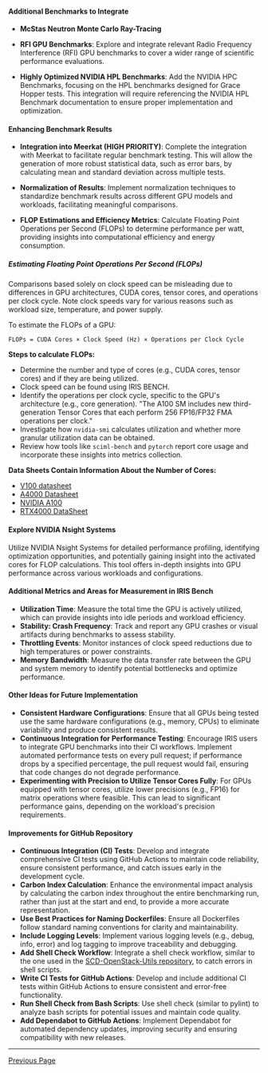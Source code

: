 #### Additional Benchmarks to Integrate

- **McStas Neutron Monte Carlo Ray-Tracing**

- **RFI GPU Benchmarks**: Explore and integrate relevant Radio Frequency Interference (RFI) GPU benchmarks to cover a wider range of scientific performance evaluations.

- **Highly Optimized NVIDIA HPL Benchmarks**: Add the NVIDIA HPC Benchmarks, focusing on the HPL benchmarks designed for Grace Hopper tests. This integration will require referencing the NVIDIA HPL Benchmark documentation to ensure proper implementation and optimization.

#### Enhancing Benchmark Results

- **Integration into Meerkat (HIGH PRIORITY)**: Complete the integration with Meerkat to facilitate regular benchmark testing. This will allow the generation of more robust statistical data, such as error bars, by calculating mean and standard deviation across multiple tests.

- **Normalization of Results**: Implement normalization techniques to standardize benchmark results across different GPU models and workloads, facilitating meaningful comparisons.

- **FLOP Estimations and Efficiency Metrics**: Calculate Floating Point Operations per Second (FLOPs) to determine performance per watt, providing insights into computational efficiency and energy consumption.

##### Estimating Floating Point Operations Per Second (FLOPs)

Comparisons based solely on clock speed can be misleading due to differences in GPU architectures, CUDA cores, tensor cores, and operations per clock cycle. Note clock speeds vary for various reasons such as workload size, temperature, and power supply.

To estimate the FLOPs of a GPU:

```
FLOPs = CUDA Cores × Clock Speed (Hz) × Operations per Clock Cycle
```

**Steps to calculate FLOPs:**

- Determine the number and type of cores (e.g., CUDA cores, tensor cores) and if they are being utilized.
- Clock speed can be found using IRIS BENCH.
- Identify the operations per clock cycle, specific to the GPU's architecture (e.g., core generation). "The A100 SM includes new third-generation Tensor Cores that each perform 256 FP16/FP32 FMA operations per clock."
- Investigate how `nvidia-smi` calculates utilization and whether more granular utilization data can be obtained.
- Review how tools like `sciml-bench` and `pytorch` report core usage and incorporate these insights into metrics collection.

**Data Sheets Contain Information About the Number of Cores:**

- [V100 datasheet](#)
- [A4000 Datasheet](#)
- [NVIDIA A100](#)
- [RTX4000 DataSheet](#)

#### Explore NVIDIA Nsight Systems

Utilize NVIDIA Nsight Systems for detailed performance profiling, identifying optimization opportunities, and potentially gaining insight into the activated cores for FLOP calculations. This tool offers in-depth insights into GPU performance across various workloads and configurations.

#### Additional Metrics and Areas for Measurement in IRIS Bench

- **Utilization Time**: Measure the total time the GPU is actively utilized, which can provide insights into idle periods and workload efficiency.
- **Stability: Crash Frequency**: Track and report any GPU crashes or visual artifacts during benchmarks to assess stability.
- **Throttling Events**: Monitor instances of clock speed reductions due to high temperatures or power constraints.
- **Memory Bandwidth**: Measure the data transfer rate between the GPU and system memory to identify potential bottlenecks and optimize performance.

#### Other Ideas for Future Implementation

- **Consistent Hardware Configurations**: Ensure that all GPUs being tested use the same hardware configurations (e.g., memory, CPUs) to eliminate variability and produce consistent results.
- **Continuous Integration for Performance Testing**: Encourage IRIS users to integrate GPU benchmarks into their CI workflows. Implement automated performance tests on every pull request; if performance drops by a specified percentage, the pull request would fail, ensuring that code changes do not degrade performance.
- **Experimenting with Precision to Utilize Tensor Cores Fully**: For GPUs equipped with tensor cores, utilize lower precisions (e.g., FP16) for matrix operations where feasible. This can lead to significant performance gains, depending on the workload's precision requirements.


#### Improvements for GitHub Repository

- **Continuous Integration (CI) Tests**: Develop and integrate comprehensive CI tests using GitHub Actions to maintain code reliability, ensure consistent performance, and catch issues early in the development cycle.
- **Carbon Index Calculation**: Enhance the environmental impact analysis by calculating the carbon index throughout the entire benchmarking run, rather than just at the start and end, to provide a more accurate representation.
- **Use Best Practices for Naming Dockerfiles**: Ensure all Dockerfiles follow standard naming conventions for clarity and maintainability.
- **Include Logging Levels**: Implement various logging levels (e.g., debug, info, error) and log tagging to improve traceability and debugging.
- **Add Shell Check Workflow**: Integrate a shell check workflow, similar to the one used in the [SCD-OpenStack-Utils repository](https://github.com/stfc/SCD-OpenStack-Utils/blob/master/.github/workflows/gpu_benchmark.yaml), to catch errors in shell scripts.
- **Write CI Tests for GitHub Actions**: Develop and include additional CI tests within GitHub Actions to ensure consistent and error-free functionality.
- **Run Shell Check from Bash Scripts**: Use shell check (similar to pylint) to analyze bash scripts for potential issues and maintain code quality.
- **Add Dependabot to GitHub Actions**: Implement Dependabot for automated dependency updates, improving security and ensuring compatibility with new releases.

---

[Previous Page](considerations_on_accuracy.md)
